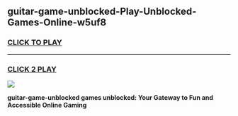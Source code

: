 
## guitar-game-unblocked-Play-Unblocked-Games-Online-w5uf8
<h3>
<a href="https://premium76.site?title=guitar-game-unblocked&ref=25A">CLICK TO PLAY</a></h3>
<hr>

<h3>
<a href="https://premium76.site?title=guitar-game-unblocked&ref=25A">CLICK 2 PLAY</a>
  
</h3>

<a href="https://premium76.site?title=guitar-game-unblocked&ref=25A"><img src="https://clearcache.store/games.png"></a>


**guitar-game-unblocked games unblocked: Your Gateway to Fun and Accessible Online Gaming**
